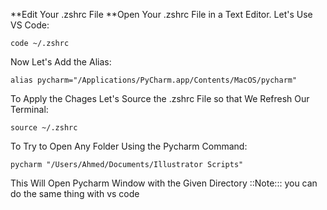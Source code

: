 **Edit Your .zshrc File
**Open Your .zshrc File in a Text Editor. Let's Use VS Code: 
```plaintext
code ~/.zshrc
```
Now Let's Add the Alias: 
```plaintext
alias pycharm="/Applications/PyCharm.app/Contents/MacOS/pycharm"
```
To Apply the Chages Let's Source the .zshrc File so that We Refresh Our Terminal: 
```plaintext
source ~/.zshrc
```
To Try to Open Any Folder Using the Pycharm Command: 
```plaintext
pycharm "/Users/Ahmed/Documents/Illustrator Scripts"
```
This Will Open Pycharm Window with the Given Directory 
::Note::: you can do the same thing with vs code
